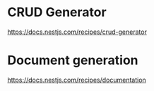 # CRUD Generator
https://docs.nestjs.com/recipes/crud-generator

# Document generation
https://docs.nestjs.com/recipes/documentation
